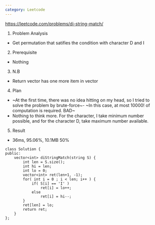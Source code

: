 ```yaml
---
category: Leetcode
---
```


https://leetcode.com/problems/di-string-match/

1. Problem Analysis
  - Get permutation that satifies the condition with character D and I
  
2. Prerequisite
  - Nothing

3. N.B
  - Return vector has one more item in vector

4. Plan
  - ~At the first time, there was no idea hitting on my head, so I tried to solve the problem by brute-force~-
    ~In this case, at most 10000! of computation is required. BAD~
  - Nothing to think more. For the character, I take minimum number possible, and for the character D, take maximum number available.

5. Result
  - 36ms, 95.06%, 10.1MB 50%
  
```
class Solution {
public:
    vector<int> diStringMatch(string S) {
        int len = S.size();
        int hi = len;
        int lo = 0;
        vector<int> ret(len+1, -1);
        for( int i = 0 ; i < len; i++ ) {
            if( S[i] == 'I' )
                ret[i] = lo++;
            else
                ret[i] = hi--;
        }
        ret[len] = lo;
        return ret;
    }
};
```
